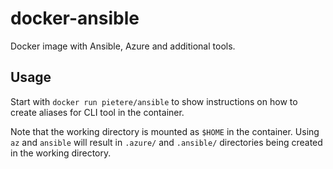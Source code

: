 # docker-ansible
Docker image with Ansible, Azure and additional tools.

## Usage

Start with `docker run pietere/ansible` to show instructions on how to create aliases for CLI tool in the container.

Note that the working directory is mounted as `$HOME` in the container.
Using `az` and `ansible` will result in `.azure/` and `.ansible/` directories being created in the working directory.



